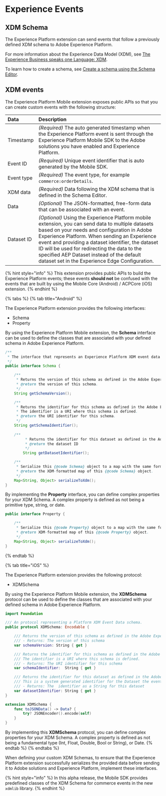 # Experience Events

## XDM Schema

The Experience Platform extension can send events that follow a previously defined XDM schema to Adobe Experience Platform.

For more information about the Experience Data Model \(XDM\), see [The Experience Business speaks one Language: XDM](https://www.adobe.io/open/standards/xdm.html).

To learn how to create a schema, see [Create a schema using the Schema Editor](https://www.adobe.io/apis/experienceplatform/home/tutorials/alltutorials.html#!api-specification/markdown/narrative/tutorials/schema_editor_tutorial/schema_editor_tutorial.md).

## XDM events

The Experience Platform Mobile extension exposes public APIs so that you can create custom events with the following structure:

| Data | Description |
| :--- | :--- |
| Timestamp | _\(Required\)_ The auto generated timestamp when the Experience Platform event is sent through the Experience Platform Mobile SDK to the Adobe solutions you have enabled and Experience Platform. |
| Event ID | _\(Required\)_ Unique event identifier that is auto generated by the Mobile SDK. |
| Event type | _\(Required\)_ The event type, for example `commerce:orderDetails`. |
| XDM data | _\(Required\)_ Data following the XDM schema that is defined in the Schema Editor. |
| Data | _\(Optional\)_ The JSON-formatted, free-form data that can be associated with an event. |
| Dataset ID | *(Optional)* Using the Experience Platform mobile extension, you can send data to multiple datasets based on your needs and configuration in Adobe Experience Platform. When sending an Experience event and providing a dataset identifier, the dataset ID will be used for redirecting the data to the specified AEP Dataset instead of the default dataset set in the Experience Edge Configuration. |

{% hint style="info" %}
This extension provides public APIs to build the Experience Platform events; these events **should not** be confused with the events that are built by using the Mobile Core \(Android\) / ACPCore \(iOS\) extension.
{% endhint %}

{% tabs %}
{% tab title="Android" %}

The Experience Platform extension provides the following interfaces:

* Schema
* Property

By using the Experience Platform Mobile extension, the **Schema** interface can be used to define the classes that are associated with your defined schema in Adobe Experience Platform.

```java
/**
 * The interface that represents an Experience Platform XDM event data schema.
 */
public interface Schema {

    /**
     * Returns the version of this schema as defined in the Adobe Experience Platform.
     * @return the version of this schema.
     */
    String getSchemaVersion();

    /**
     * Returns the identifier for this schema as defined in the Adobe Experience Platform.
     * The identifier is a URI where this schema is defined.
     * @return the URI identifier for this schema.
     */
    String getSchemaIdentifier();
  
  	/**
	 	 * Returns the identifier for this dataset as defined in the Adobe Experience Platform.
	 	 * @return the dataset ID
	 	 */
		String getDatasetIdentifier();

    /**
     * Serialize this {@code Schema} object to a map with the same format as its XDM schema.
     * @return the XDM-formatted map of this {@code Schema} object.
     */
    Map<String, Object> serializeToXdm();
}
```

By implementing the **Property** interface, you can define complex properties for your XDM Schema. A complex property is defined as not being a primitive type, string, or date.

```java
public interface Property {

    /**
     * Serialize this {@code Property} object to a map with the same format as its XDM schema.
     * @return XDM-formatted map of this {@code Property} object.
     */
    Map<String, Object> serializeToXdm();
}
```
{% endtab %}

{% tab title="iOS" %}

The Experience Platform extension provides the following protocol:

* XDMSchema

By using the Experience Platform Mobile extension, the **XDMSchema** protocol can be used to define the classes that are associated with your defined schema in Adobe Experience Platform.

```swift
import Foundation

/// An protocol representing a Platform XDM Event Data schema.
public protocol XDMSchema: Encodable {

    /// Returns the version of this schema as defined in the Adobe Experience Platform.
    /// - Returns: The version of this schema
    var schemaVersion: String { get }

    /// Returns the identifier for this schema as defined in the Adobe Experience Platform.
    /// The identifier is a URI where this schema is defined.
    /// - Returns: The URI identifier for this schema
    var schemaIdentifier:  String { get }

    /// Returns the identifier for this dataset as defined in the Adobe Experience Platform.
    /// This is a system generated identifier for the Dataset the event belongs to.
    /// - Returns: The  identifier as a String for this dataset
    var datasetIdentifier: String { get }
}

extension XDMSchema {
    func toJSONData() -> Data? {
        try? JSONEncoder().encode(self)
    }
}
```

By implementing this **XDMSchema** protocol, you can define complex properties for your XDM Schema. A complex property is defined as not being a fundamental type \(Int, Float, Double, Bool or String\), or Date.
{% endtab %}
{% endtabs %}

When defining your custom XDM Schemas, to ensure that the Experience Platform extension successfully serializes the provided data before sending it to Adobe solutions and Experience Platform, implement these interfaces.

{% hint style="info" %}
In this alpha release, the Mobile SDK provides predefined classes of the XDM Schema for commerce events in the new `xdmlib` library.
{% endhint %}

